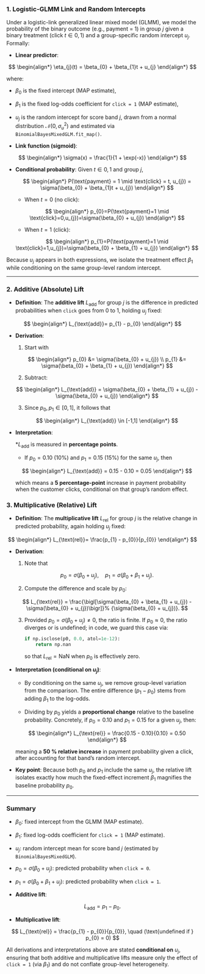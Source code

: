 ### 1. Logistic-GLMM Link and Random Intercepts

Under a logistic-link generalized linear mixed model (GLMM), we model the probability of the binary outcome (e.g., payment = 1) in group $j$ given a binary treatment (click $t \in {0,1}$) and a group-specific random intercept $u_j$. Formally:

* **Linear predictor**:

 $$
  \begin{align*}
  \eta_{j}(t) = \beta_{0} + \beta_{1}t + u_{j}
  \end{align*}
 $$

  where:

* $\beta_{0}$ is the fixed intercept (MAP estimate),
* $\beta_{1}$ is the fixed log-odds coefficient for `click = 1` (MAP estimate),
* $u_{j}$ is the random intercept for score band $j$, drawn from a normal distribution $\mathcal{N}(0, \sigma_{u}^{2})$ and estimated via `BinomialBayesMixedGLM.fit_map()`.

* **Link function (sigmoid)**:

 $$
  \begin{align*}
  \sigma(x) = \frac{1}{1 + \exp(-x)}
  \end{align*}
 $$

* **Conditional probability**:
  Given $t \in {0,1}$ and group $j$,

  $$
    \begin{align*}
    P(\text{payment} = 1 \mid \text{click} = t, u_{j}) = \sigma(\beta_{0} + \beta_{1}t + u_{j})
    \end{align*}
  $$

  * When $t = 0$ (no click):

   $$
    \begin{align*}
    p_{0}=P(\text{payment}=1 \mid \text{click}=0,u_{j})=\sigma(\beta_{0} + u_{j})
    \end{align*}
   $$

  * When $t = 1$ (click):

   $$
    \begin{align*}
    p_{1}=P(\text{payment}=1 \mid \text{click}=1,u_{j})=\sigma(\beta_{0} + \beta_{1} + u_{j})
    \end{align*}
   $$

Because $u_{j}$ appears in both expressions, we isolate the treatment effect $\beta_{1}$ while conditioning on the same group-level random intercept.

---

### 2. Additive (Absolute) Lift

* **Definition**: The **additive lift** $L_{\text{add}}$ for group $j$ is the difference in predicted probabilities when `click` goes from $0$ to $1$, holding $u_{j}$ fixed:

 $$
  \begin{align*}
  L_{\text{add}}= p_{1} - p_{0}
  \end{align*}
 $$

* **Derivation**:

  1. Start with

    $$
    \begin{align*}
     p_{0} &= \sigma(\beta_{0} + u_{j}) \\
     p_{1} &= \sigma(\beta_{0} + \beta_{1} + u_{j})
    \end{align*}
    $$

  2. Subtract:

    $$
    \begin{align*}
     L_{\text{add}} = \sigma(\beta_{0} + \beta_{1} + u_{j}) - \sigma(\beta_{0} + u_{j})
    \end{align*}
    $$

  3. Since $p_{0}, p_{1} \in [0,1]$, it follows that

    $$
    \begin{align*}
     L_{\text{add}} \in [-1,1]
    \end{align*}
    $$

* **Interpretation**:

  *$L_{\text{add}}$ is measured in **percentage points**.

  * If $p_{0} = 0.10$ ($10 \%$) and $p_{1} = 0.15$ ($15\%$) for the same $u_{j}$, then

   $$
    \begin{align*}
    L_{\text{add}} = 0.15 - 0.10 = 0.05
    \end{align*}
   $$

    which means a **5 percentage-point** increase in payment probability when the customer clicks, conditional on that group’s random effect.

### 3. Multiplicative (Relative) Lift

* **Definition**: The **multiplicative lift** $L_{\text{rel}}$ for group $j$ is the relative change in predicted probability, again holding $u_{j}$ fixed:

 $$
  \begin{align*}
  L_{\text{rel}}= \frac{p_{1} - p_{0}}{p_{0}}
  \end{align*}
 $$

* **Derivation**:

  1. Note that

    $$
     p_{0} = \sigma(\beta_{0} + u_{j}),
     \quad
     p_{1} = \sigma(\beta_{0} + \beta_{1} + u_{j}).
    $$

  2. Compute the difference and scale by $p_{0}$:

    $$
     L_{\text{rel}}
     = \frac{\bigl[\sigma(\beta_{0} + \beta_{1} + u_{j}) - \sigma(\beta_{0} + u_{j})\bigr]}%
            {\sigma(\beta_{0} + u_{j})}.
    $$

  3. Provided $p_{0} = \sigma(\beta_{0} + u_{j}) \neq 0$, the ratio is finite. If $p_{0} \approx 0$, the ratio diverges or is undefined; in code, we guard this case via:

     ```python
     if np.isclose(p0, 0.0, atol=1e-12):
         return np.nan
     ```

     so that $L_{\text{rel}} = \text{NaN}$ when $p_{0}$ is effectively zero.

* **Interpretation (conditional on $u_{j}$)**:

  * By conditioning on the same $u_{j}$, we remove group-level variation from the comparison. The entire difference $(p_{1} - p_{0})$ stems from adding $\beta_{1}$ to the log-odds.

  * Dividing by $p_{0}$ yields a **proportional change** relative to the baseline probability. Concretely, if $p_{0} = 0.10$ and $p_{1} = 0.15$ for a given $u_{j}$, then:

   $$
   \begin{align*}
    L_{\text{rel}} = \frac{0.15 - 0.10}{0.10} = 0.50
    \end{align*}
   $$

    meaning a **50 % relative increase** in payment probability given a click, after accounting for that band’s random intercept.

* **Key point**: Because both $p_{0}$ and $p_{1}$ include the same $u_{j}$, the relative lift isolates exactly how much the fixed-effect increment $\beta_{1}$ magnifies the baseline probability $p_{0}$.

---

### Summary

* $\beta_{0}$: fixed intercept from the GLMM (MAP estimate).
* $\beta_{1}$: fixed log-odds coefficient for `click = 1` (MAP estimate).
* $u_{j}$: random intercept mean for score band $j$ (estimated by `BinomialBayesMixedGLM`).
* $p_{0} = \sigma(\beta_{0} + u_{j})$: predicted probability when `click = 0`.
* $p_{1} = \sigma(\beta_{0} + \beta_{1} + u_{j})$: predicted probability when `click = 1`.

* **Additive lift**:

 $$
  L_{\text{add}}
  = p_{1} - p_{0}.
 $$

* **Multiplicative lift**:

 $$
  L_{\text{rel}}
  = \frac{p_{1} - p_{0}}{p_{0}},
  \quad
  (\text{undefined if } p_{0} = 0)
 $$

All derivations and interpretations above are stated **conditional on** $u_{j}$, ensuring that both additive and multiplicative lifts measure only the effect of `click = 1` (via $\beta_{1}$) and do not conflate group-level heterogeneity.
